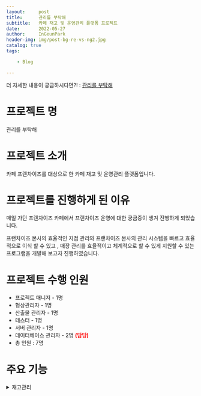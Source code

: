 ```yaml
---
layout:     post
title:      관리를 부탁해
subtitle:   카페 재고 및 운영관리 플랫폼 프로젝트
date:       2022-05-27
author:     InGeunPark
header-img: img/post-bg-re-vs-ng2.jpg
catalog: true
tags:

    - Blog

---
```


더 자세한 내용이 궁금하시다면?! : [관리를 부탁해](https://www.notion.so/c5422121f77a4cbaa35678d491d4f046)

# 프로젝트 명

관리를 부탁해



# 프로젝트 소개

카페 프렌차이즈를 대상으로 한 카페 재고 및 운영관리 플랫폼입니다.



# 프로젝트를 진행하게 된 이유

매일 가던 프렌차이즈 카페에서 프랜차이즈 운영에 대한 궁금증이 생겨 진행하게 되었습니다.

 프랜차이즈 본사의 효율적인 지점 관리와 프랜차이즈 본사의 관리 시스템을 빠르고 효율적으로 이식 할 수 있고 , 매장 관리를 효율적이고 체계적으로 할 수 있게 지원할 수 있는 프로그램을 개발해 보고자 진행하였습니다.



# 프로젝트 수행 인원

- 프로젝트 매니저 - 1명
- 형상관리자 - 1명
- 산출물 관리자 - 1명
- 테스터 - 1명
- 서버 관리자 - 1명
- 데이터베이스 관리자 -  2명 <font style="color:red; font-weight:bold">(담당)</font>
- 총 인원 : 7명



# 주요 기능

<details>
<summary>재고관리</summary>
    <div markdown="1">
        물품을 등록, 수정, 삭제를 할 수 있습니다.
 	바코드를 생성해줌으로써 관리의 효율성을 증대시켰습니다.
        거래처를 입력하고 입,출고 관리를 할 수 있습니다.
        과거 히스토리 내역을 확인함으로써 합리적인 의사결정을 할 수 있습니다.
        재고 분석을 함으로써 합리적인 재고생산계획을 세울 수 있습니다.
    </div>
</details>


<!-- <details>
<summary style="font-weight:bold">본사 발주 관리<font style="color:red"> (담당 기능)</font></summary>
    <div markdown="1">
		&nbsp;&nbsp;&nbsp;&nbsp;&nbsp;&nbsp; - 본사 직원은 원하는 상품을 원하는 수량만큼 발주합니다. <br>
		&nbsp;&nbsp;&nbsp;&nbsp;&nbsp;&nbsp; - 검색을 통해 발주 가능한 상품을 조회할 수 있습니다. <br>
		&nbsp;&nbsp;&nbsp;&nbsp;&nbsp;&nbsp; - 같은 상품에 대해 본사와 계약한 거래처를 선택할 수 있습니다. <br>
		&nbsp;&nbsp;&nbsp;&nbsp;&nbsp;&nbsp; - 발주 신청 후 거래처와 합의 후 발주 처리 상태를 변경할 수 있습니다. <br>
    </div>
</details>


<details>
<summary style="font-weight:bold">가맹점 발주 관리<font style="color:red"> (담당 기능)</font></summary>
    <div markdown="1">
		&nbsp;&nbsp;&nbsp;&nbsp;&nbsp;&nbsp; - 가맹점 직원은 원하는 상품을 원하는 수량만큼 발주합니다. <br>
		&nbsp;&nbsp;&nbsp;&nbsp;&nbsp;&nbsp; - 발주 신청 가능 물품 목록을 조회할 수 있습니다. <br>
		&nbsp;&nbsp;&nbsp;&nbsp;&nbsp;&nbsp; - 각 물품에 대한 설명과 이미지를 조회할 수 있습니다. <br>
		&nbsp;&nbsp;&nbsp;&nbsp;&nbsp;&nbsp; - 본사 직원은 가맹점 발주에 대해 승인 처리 할 수 있습니다. <br>
		&nbsp;&nbsp;&nbsp;&nbsp;&nbsp;&nbsp; - 가맹점은 발주 받은 물품에 대해 문제가 존재할 경우 이슈를 제기할 수 있습니다. <br>
		&nbsp;&nbsp;&nbsp;&nbsp;&nbsp;&nbsp; - 본사 직원은 가맹점이 제기한 이슈에 대해 확인하고 교환 처리해 줄 수 있습니다. <br>
    </div>
</details>


<details>
<summary style="font-weight:bold">메뉴 관리</summary>
    <div markdown="1">
		&nbsp;&nbsp;&nbsp;&nbsp;&nbsp;&nbsp; - 본사는 메뉴를 등록, 수정, 삭제, 상세보기를 할 수 있고 가맹점은 메뉴를 상세보기 할 수 있습니다. <br>
		&nbsp;&nbsp;&nbsp;&nbsp;&nbsp;&nbsp; - 메뉴를 생성해줌으로써 메뉴의 원재료를 조회할 수 있습니다. <br>
		&nbsp;&nbsp;&nbsp;&nbsp;&nbsp;&nbsp; - 가맹점은 원재료를 조회함으로써 발주 목록을 구성할 수 있습니다. <br>
    </div>
</details>


<details>
<summary style="font-weight:bold">입고 관리</summary>
    <div markdown="1">
		&nbsp;&nbsp;&nbsp;&nbsp;&nbsp;&nbsp; - 입고 관리 내 본사의 발주 버튼을 클릭하면 본사 발주 내역을 조회합니다. <br>
		&nbsp;&nbsp;&nbsp;&nbsp;&nbsp;&nbsp; - 본사 발주 “승인 완료” 처리 된 정보를 조회하여 해당 물품을 입고 목록에 추가합니다. <br>
		&nbsp;&nbsp;&nbsp;&nbsp;&nbsp;&nbsp; - 입고 목록 등록된 물품을 “입고 완료” 처리 시 처리 날짜가 등록됩니다. <br>
		&nbsp;&nbsp;&nbsp;&nbsp;&nbsp;&nbsp; - “입고 완료” 시 재고 관리 내 재고 수량이 추가되어 반영됩니다. <br>
		&nbsp;&nbsp;&nbsp;&nbsp;&nbsp;&nbsp; - “입고 완료” 시 재고 변경 내역에 정보가 추가됩니다. <br>
		&nbsp;&nbsp;&nbsp;&nbsp;&nbsp;&nbsp; - 재고 관리에서 해당 물품의 재고를 조회할 수 있습니다. <br>
		&nbsp;&nbsp;&nbsp;&nbsp;&nbsp;&nbsp; - 재고 변동 내역에서 재고의 입,출고 내역을 조회할 수 있습니다. <br>
    </div>
</details>


<details>
<summary style="font-weight:bold">출고 관리</summary>
    <div markdown="1">
		&nbsp;&nbsp;&nbsp;&nbsp;&nbsp;&nbsp; - 출고할 발주 목록을 조회할 수 있습니다. <br>
		&nbsp;&nbsp;&nbsp;&nbsp;&nbsp;&nbsp; - 승인 완료된 발주 목록을 조회하여 출고 목록에 추가할 수 있습니다. <br>
		&nbsp;&nbsp;&nbsp;&nbsp;&nbsp;&nbsp; - 출고 목록에서 발주 상세 정보를 조회할 수 있습니다. <br>
		&nbsp;&nbsp;&nbsp;&nbsp;&nbsp;&nbsp; - 발주 상세 정보에서 발주할 물품의 정보들을 조회할 수 있습니다. <br>
		&nbsp;&nbsp;&nbsp;&nbsp;&nbsp;&nbsp; - 발주 상세 정보에서 해당 발주에 대한 출고 처리상태를 수정할 수 있습니다. <br>
		&nbsp;&nbsp;&nbsp;&nbsp;&nbsp;&nbsp; - 출고 내역을 조회할 수 있습니다. <br>
    </div>
</details>


<details>
<summary style="font-weight:bold">직원 계정 관리</summary>
    <div markdown="1">
		&nbsp;&nbsp;&nbsp;&nbsp;&nbsp;&nbsp; - 프로그램을 사용하는 본사 직원 계정의 통합적 관리를 할 수 있습니다. <br>
		&nbsp;&nbsp;&nbsp;&nbsp;&nbsp;&nbsp; - 본사 관리자는 본사 직원 계정 생성을 할 수 있습니다. <br>
		&nbsp;&nbsp;&nbsp;&nbsp;&nbsp;&nbsp; - 본사 관리자는 본사 직원 계정 목록을 조회 할 수 있습니다.  <br>
		&nbsp;&nbsp;&nbsp;&nbsp;&nbsp;&nbsp; - 본사 관리자는 본사 직원 계정 정보를 수정 할 수 있습니다. <br>
		&nbsp;&nbsp;&nbsp;&nbsp;&nbsp;&nbsp; - 본사 관리자는 본사 직원 계정을 삭제 할 수 있습니다. <br>
		&nbsp;&nbsp;&nbsp;&nbsp;&nbsp;&nbsp; - 본사 관리자는 삭제된 복사 직원 계정을 복구 할 수 있습니다. <br>
    </div>
</details>


<details>
<summary style="font-weight:bold">가맹점 계정 관리</summary>
    <div markdown="1">
		&nbsp;&nbsp;&nbsp;&nbsp;&nbsp;&nbsp; - 프로그램을 사용하는 가맹점 대표자(점주), 직원 계정의 통합적 관리를 할 수 있습니다. <br>
		&nbsp;&nbsp;&nbsp;&nbsp;&nbsp;&nbsp; - 본사 관리자와 본사 가맹 계약팀 직원은 가맹점 대표자,  직원 계정 생성을 할 수 있습니다. <br>
		&nbsp;&nbsp;&nbsp;&nbsp;&nbsp;&nbsp; - 본사 관리자와 본사 가맹 계약팀 직원은 가맹점 대표자,  직원 계정 목록을 조회 할 수 있습니다. <br>
		&nbsp;&nbsp;&nbsp;&nbsp;&nbsp;&nbsp; - 본사 관리자와 본사 가맹 계약팀 직원은  가맹점 대표자, 직원 계정 정보를 수정 할 수 있습니다. <br>
		&nbsp;&nbsp;&nbsp;&nbsp;&nbsp;&nbsp; - 본사 관리자는 가맹점 대표자, 직원 계정을 삭제 할 수 있습니다. <br>
		&nbsp;&nbsp;&nbsp;&nbsp;&nbsp;&nbsp; - 본사 관리자는 삭제된 가맹점 대표자, 직원 계정을 복구 할 수 있습니다. <br>
    </div>
</details>


<details>
<summary style="font-weight:bold">자재 관리</summary>
    <div markdown="1">
		&nbsp;&nbsp;&nbsp;&nbsp;&nbsp;&nbsp; - 본사와, 가맹점이 발주 넣을 수 있는 자재를 생성할 수 있습니다. <br>
		&nbsp;&nbsp;&nbsp;&nbsp;&nbsp;&nbsp; - 거래처와 본사의 제품을 일치 시키는 매핑을 할 수 있습니다. <br>
		&nbsp;&nbsp;&nbsp;&nbsp;&nbsp;&nbsp; - 매핑된 제품을 목록  조회 할 수 있습니다. <br>
		&nbsp;&nbsp;&nbsp;&nbsp;&nbsp;&nbsp; - 자재 정보를 수정할 수 있습니다. <br>
		&nbsp;&nbsp;&nbsp;&nbsp;&nbsp;&nbsp; - 자재 정보를 삭제할 수 있습니다. <br>
		&nbsp;&nbsp;&nbsp;&nbsp;&nbsp;&nbsp; - 매핑할 거래처 목록을 불러 올 수 있습니다. <br>
        &nbsp;&nbsp;&nbsp;&nbsp;&nbsp;&nbsp; - 매핑할 자재 목록을 불러 올 수 있습니다. <br>
    </div>
</details>


<details>
<summary style="font-weight:bold">거래처 관리</summary>
    <div markdown="1">
		&nbsp;&nbsp;&nbsp;&nbsp;&nbsp;&nbsp; - 신규 거래처를 등록하고 계약 상태를 조회할 수 있습니다. <br>
		&nbsp;&nbsp;&nbsp;&nbsp;&nbsp;&nbsp; - 거래처 계약상품을 등록하고 관리할 수 있습니다. 
    </div>
</details>


<details>
<summary style="font-weight:bold">백로그 관리</summary>
    <div markdown="1">
		&nbsp;&nbsp;&nbsp;&nbsp;&nbsp;&nbsp; - 입고와 이슈출고의 데이터를 종합적으로 조회할 수 있습니다. <br>
		&nbsp;&nbsp;&nbsp;&nbsp;&nbsp;&nbsp; - 물품당 이슈발생 빈도와 각 물품 구매량 증/감소율 막대그래프를 통해 명시적으로 상태를 확인할 수 있고, 수발주 및 입출고 계획을 구상할 수 있습니다.
    </div>
</details>
 -->

